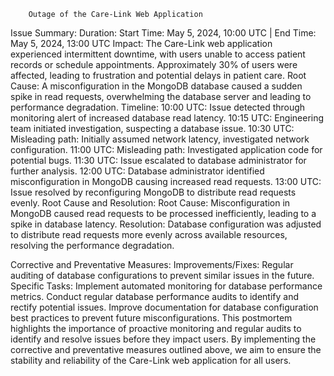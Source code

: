        Outage of the Care-Link Web Application


Issue Summary:
Duration: Start Time: May 5, 2024, 10:00 UTC | End Time: May 5, 2024, 13:00 UTC
Impact: The Care-Link web application experienced intermittent downtime, with users unable to access patient records or schedule appointments. Approximately 30% of users were affected, leading to frustration and potential delays in patient care.
Root Cause: A misconfiguration in the MongoDB database caused a sudden spike in read requests, overwhelming the database server and leading to performance degradation.
Timeline:
10:00 UTC: Issue detected through monitoring alert of increased database read latency.
10:15 UTC: Engineering team initiated investigation, suspecting a database issue.
10:30 UTC: Misleading path: Initially assumed network latency, investigated network configuration.
11:00 UTC: Misleading path: Investigated application code for potential bugs.
11:30 UTC: Issue escalated to database administrator for further analysis.
12:00 UTC: Database administrator identified misconfiguration in MongoDB causing increased read requests.
13:00 UTC: Issue resolved by reconfiguring MongoDB to distribute read requests evenly.
Root Cause and Resolution:
Root Cause: Misconfiguration in MongoDB caused read requests to be processed inefficiently, leading to a spike in database latency.
Resolution: Database configuration was adjusted to distribute read requests more evenly across available resources, resolving the performance degradation.




Corrective and Preventative Measures:
Improvements/Fixes: Regular auditing of database configurations to prevent similar issues in the future.
Specific Tasks:
Implement automated monitoring for database performance metrics.
Conduct regular database performance audits to identify and rectify potential issues.
Improve documentation for database configuration best practices to prevent future misconfigurations.
This postmortem highlights the importance of proactive monitoring and regular audits to identify and resolve issues before they impact users. By implementing the corrective and preventative measures outlined above, we aim to ensure the stability and reliability of the Care-Link web application for all users.

